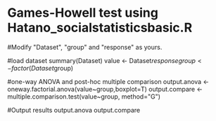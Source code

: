 # Games-Howell test using Hatano_socialstatisticsbasic.R
#Modify "Dataset", "group" and "response" as yours.

#load dataset
summary(Dataset)
value <- Dataset$response
group <- factor(Dataset$group)

#one-way ANOVA and post-hoc multiple comparison
output.anova <- oneway.factorial.anova(value~group,boxplot=T)
output.compare <- multiple.comparison.test(value~group, method="G")

#Output results
output.anova
output.compare
